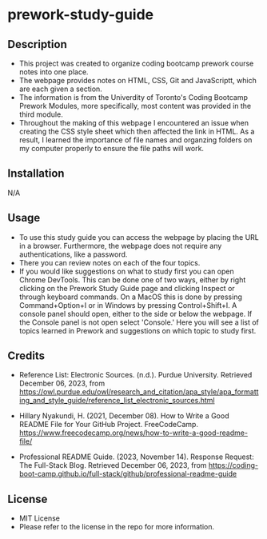 # prework-study-guide

## Description

- This project was created to organize coding bootcamp prework course notes into one place. 
- The webpage provides notes on HTML, CSS, Git and JavaScriptt, which are each given a section.
- The information is from the Univerdity of Toronto's Coding Bootcamp Prework Modules, more specifically, most content was provided in the third module. 
- Throughout the making of this webpage I encountered an issue when creating the CSS style sheet which then affected the link in HTML. As a result, I learned the importance of file names and organzing folders on my computer properly to ensure the file paths will work. 

## Installation

N/A

## Usage

- To use this study guide you can access the webpage by placing the URL in a browser. Furthermore, the webpage does not require any authentications, like a password. 
- There you can review notes on each of the four topics.
- If you would like suggestions on what to study first you can open Chrome DevTools. This can be done one of two ways, either by right clicking on the Prework Study Guide page and clicking Inspect or through keyboard commands. On a MacOS this is done by pressing Command+Option+I or in Windows by pressing Control+Shift+I. A console panel should open, either to the side or below the webpage. If the Console panel is not open select 'Console.' Here you will see a list of topics learned in Prework and suggestions on which topic to study first.  


## Credits

- Reference List: Electronic Sources. (n.d.). Purdue University. Retrieved December 06, 2023, from https://owl.purdue.edu/owl/research_and_citation/apa_style/apa_formatting_and_style_guide/reference_list_electronic_sources.html

- Hillary Nyakundi, H. (2021, December 08). How to Write a Good README File for Your GitHub Project. FreeCodeCamp. https://www.freecodecamp.org/news/how-to-write-a-good-readme-file/

- Professional README Guide. (2023, November 14). Response Request: The Full-Stack Blog. Retrieved December 06, 2023, from https://coding-boot-camp.github.io/full-stack/github/professional-readme-guide

## License 

- MIT License
- Please refer to the license in the repo for more information.
